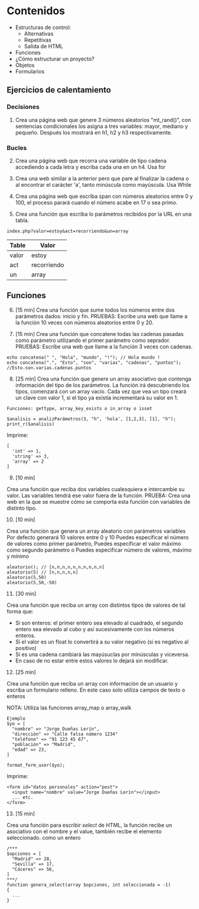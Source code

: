 # Contenidos

- Estructuras de control:
  - Alternativas
  - Repetitivas
  - Salida de HTML
- Funciones
- ¿Cómo estructurar un proyecto?
- Objetos
- Formularios

## Ejercicios de calentamiento

### Decisiones

01. Crea una página web que genere 3 números aleatorios "mt_rand()", con sentencias
condicionales los asigna a tres variables: mayor, mediano y pequeño. Después
los mostrará en h1, h2 y h3 respectivamente.

### Bucles

02. Crea una página web que recorra una variable de tipo cadena accediendo a cada letra y escriba cada una en un h4. Usa for

03. Crea una web similar a la anterior pero que pare al finalizar la cadena o al encontrar el carácter 'a', tanto minúscula como mayúscula. Usa While

04. Crea una página web que escriba span con números aleatorios entre 0 y 100, el proceso parará cuando el número acabe en 17 o sea primo.

05. Crea una función que escriba lo parámetros recibidos por la URL en una tabla.

```index.php?valor=estoy&act=recorriendo&un=array```

| Table | Valor |
|-------|-------|
| valor | estoy |
|  act  | recorriendo      |
|   un  | array |

## Funciones

06. [15 min]
Crea una función que sume todos los números entre dos parámetros dados: inicio y fin.
PRUEBAS:
Escribe una web que llame a la función 10 veces con números aleatorios entre
0 y 20.


07. [15 min]
Crea una función que concatene todas las cadenas pasadas como parámetro utilizando el primer parámetro como seprador.
PRUEBAS:
Escribe una web que llame a la función 3 veces con cadenas.

```
echo concatena(" ", "Hola", "mundo", "!"); // Hola mundo !
echo concatena(".", "Esto", "son", "varias", "cadenas", "puntos"); //Esto.son.varias.cadenas.puntos
```

08. [25 min]
Crea una función que genere un array asociativo que contenga información del tipo de los parámetros.
La función irá descubriendo los tipos, comenzará con un array vacío. Cada vez que vea un tipo creará un clave con valor 1, si el tipo ya existía incrementará su valor en 1.

```
Funciones: gettype, array_key_exists o in_array o isset
```

```
$analisis = analizParámetros(3, "h", 'hola', [1,2,3], [1], "h");
print_r($analisis)
```

Imprime:
```
[
  'int' => 1,
  'string' => 3,
  'array' => 2
]
```



09. [10 min]

Crea una función que reciba dos variables cualesquiera e intercambie su valor. Las variables tendrá ese valor fuera de la función.
PRUEBA:
Crea una web en la que se muestre cómo se comporta esta función con variables
de distinto tipo.


10. [10 min]

Crea una función que genera un array aleatorio con parámetros variables
Por defecto generará 10 valores entre 0 y 10
Puedes especificar el número de valores como primer parámetro,
Puedes especificar el valor máximo como segundo parámetro
o Puedes especificar número de valores, máximo y mínimo


```
aleatorio(); // [n,n,n,n,n,n,n,n,n,n]
aleatorio(5) // [n,n,n,n,n]
aleatorio(5,50)
aleatorio(5,50,-50)
```


11. [30 min]

Crea una función que reciba un array con distintos tipos de valores de tal forma
que:
- Si son enteros: el primer entero sea elevado al cuadrado, el segundo entero sea elevado al cubo y así sucesivamente con los números enteros.
- Si el valor es un float lo convertirá a su valor negativo (si es negativo al positivo)
- Si es una cadena cambiará las mayúsuclas por minúsculas y viceversa.
- En caso de no estar entre estos valores lo dejará sin modificar.



12. [25 min]

Crea una función que reciba un array con información de un usuario y escriba un formulario relleno.
En este caso solo utiliza campos de texto o enteros

NOTA: Utiliza las funciones array_map o array_walk
```
Ejemplo
$yo = [
  "nombre" => "Jorge Dueñas Lerín",
  "dirección" => "Calle falsa número 1234"
  "teléfono" => "91 123 45 67",
  "población" => "Madrid",
  "edad" => 23,
]
```

```
format_form_user($yo);
```

Imprime:
```
<form id="datos personales" action="post">
  <input name="nombre" value="Jorge Dueñas Lerín"></input>
  ... etc.
</form>
```


13. [15 min]

Crea una función para escribir *select* de HTML, la función recibe un asociativo con el nombre y el value, también recibe el elemento seleccionado. como un entero

```
/*** 
$opciones = [
  "Madrid" => 28,
  "Sevilla" => 17,
  "Cáceres" => 56,
]
***/
function genera_select(array $opciones, int seleccionada = -1)
{
  ...
}
```

